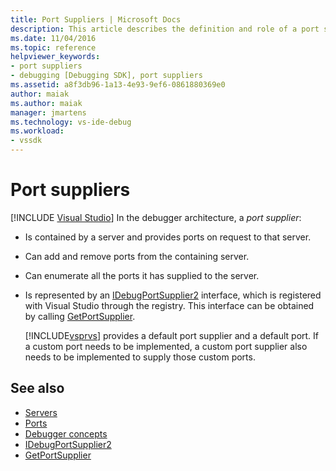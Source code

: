 ```yaml
---
title: Port Suppliers | Microsoft Docs
description: This article describes the definition and role of a port supplier in the debugger architecture in Visual Studio.
ms.date: 11/04/2016
ms.topic: reference
helpviewer_keywords:
- port suppliers
- debugging [Debugging SDK], port suppliers
ms.assetid: a8f3db96-1a13-4e93-9ef6-0861880369e0
author: maiak
ms.author: maiak
manager: jmartens
ms.technology: vs-ide-debug
ms.workload:
- vssdk
---
```

# Port suppliers

 [!INCLUDE [Visual Studio](~/includes/applies-to-version/vs-windows-only.md)]
In the debugger architecture, a *port supplier*:

- Is contained by a server and provides ports on request to that server.

- Can add and remove ports from the containing server.

- Can enumerate all the ports it has supplied to the server.

- Is represented by an [IDebugPortSupplier2](../../extensibility/debugger/reference/idebugportsupplier2.md) interface, which is registered with Visual Studio through the registry. This interface can be obtained by calling [GetPortSupplier](../../extensibility/debugger/reference/idebugcoreserver2-getportsupplier.md).

  [!INCLUDE[vsprvs](../../code-quality/includes/vsprvs_md.md)] provides a default port supplier and a default port. If a custom port needs to be implemented, a custom port supplier also needs to be implemented to supply those custom ports.

## See also
- [Servers](../../extensibility/debugger/servers-visual-studio-sdk.md)
- [Ports](../../extensibility/debugger/ports.md)
- [Debugger concepts](../../extensibility/debugger/debugger-concepts.md)
- [IDebugPortSupplier2](../../extensibility/debugger/reference/idebugportsupplier2.md)
- [GetPortSupplier](../../extensibility/debugger/reference/idebugcoreserver2-getportsupplier.md)
